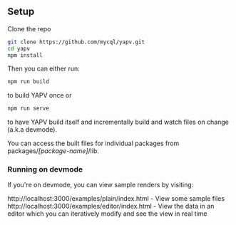 ## Setup

Clone the repo

```sh
git clone https://github.com/mycql/yapv.git
cd yapv
npm install
```
Then you can either run:
```sh
npm run build
```
to build YAPV once or
```sh
npm run serve
```
to have YAPV build itself and incrementally build and watch files on change (a.k.a devmode).

You can access the built files for individual packages from packages/*[package-name]*/lib.

### Running on devmode
If you're on devmode, you can view sample renders by visiting:

http://localhost:3000/examples/plain/index.html - View some sample files <br/>
http://localhost:3000/examples/editor/index.html - View the data in an editor which you can iteratively modify and see the view in real time
